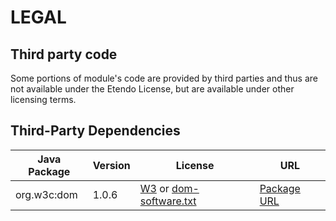 # LEGAL

## Third party code

Some portions of module's code are provided by third parties and
thus are not available under the Etendo License, but are available
under other licensing terms.


## Third-Party Dependencies

| Java Package | Version | License                                                                                                             | URL                                                                                    |
|--------------|---------|---------------------------------------------------------------------------------------------------------------------|----------------------------------------------------------------------------------------|
| org.w3c:dom  | 1.0.6   | [W3](https://dev.w3.org/SVG/tools/batik/lib/LICENSE.dom-software.txt) or [dom-software.txt](dom-software.txt) | [Package URL](https://mvnrepository.com/artifact/org.w3c/dom/2.3.0-jaxb-1.0.6) |